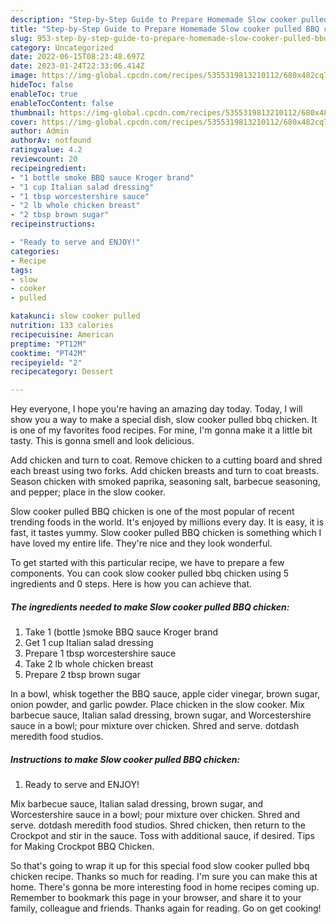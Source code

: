 ```yaml
---
description: "Step-by-Step Guide to Prepare Homemade Slow cooker pulled BBQ chicken"
title: "Step-by-Step Guide to Prepare Homemade Slow cooker pulled BBQ chicken"
slug: 953-step-by-step-guide-to-prepare-homemade-slow-cooker-pulled-bbq-chicken
category: Uncategorized
date: 2022-06-15T08:23:48.697Z
date: 2023-01-24T22:33:06.414Z
image: https://img-global.cpcdn.com/recipes/5355319813210112/680x482cq70/slow-cooker-pulled-bbq-chicken-recipe-main-photo.jpg
hideToc: false
enableToc: true
enableTocContent: false
thumbnail: https://img-global.cpcdn.com/recipes/5355319813210112/680x482cq70/slow-cooker-pulled-bbq-chicken-recipe-main-photo.jpg
cover: https://img-global.cpcdn.com/recipes/5355319813210112/680x482cq70/slow-cooker-pulled-bbq-chicken-recipe-main-photo.jpg
author: Admin
authorAv: notfound
ratingvalue: 4.2
reviewcount: 20
recipeingredient:
- "1 bottle smoke BBQ sauce Kroger brand"
- "1 cup Italian salad dressing"
- "1 tbsp worcestershire sauce"
- "2 lb whole chicken breast"
- "2 tbsp brown sugar"
recipeinstructions:

- "Ready to serve and ENJOY!"
categories:
- Recipe
tags:
- slow
- cooker
- pulled

katakunci: slow cooker pulled 
nutrition: 133 calories
recipecuisine: American
preptime: "PT12M"
cooktime: "PT42M"
recipeyield: "2"
recipecategory: Dessert

---
```



Hey everyone, I hope you're having an amazing day today. Today, I will show you a way to make a special dish, slow cooker pulled bbq chicken. It is one of my favorites food recipes. For mine, I'm gonna make it a little bit tasty. This is gonna smell and look delicious.

Add chicken and turn to coat. Remove chicken to a cutting board and shred each breast using two forks. Add chicken breasts and turn to coat breasts. Season chicken with smoked paprika, seasoning salt, barbecue seasoning, and pepper; place in the slow cooker.

Slow cooker pulled BBQ chicken is one of the most popular of recent trending foods in the world. It's enjoyed by millions every day. It is easy, it is fast, it tastes yummy. Slow cooker pulled BBQ chicken is something which I have loved my entire life. They're nice and they look wonderful.


To get started with this particular recipe, we have to prepare a few components. You can cook slow cooker pulled bbq chicken using 5 ingredients and 0 steps. Here is how you can achieve that.

<!--inarticleads1-->

##### The ingredients needed to make Slow cooker pulled BBQ chicken:

1. Take 1 (bottle )smoke BBQ sauce Kroger brand
1. Get 1 cup Italian salad dressing
1. Prepare 1 tbsp worcestershire sauce
1. Take 2 lb whole chicken breast
1. Prepare 2 tbsp brown sugar


In a bowl, whisk together the BBQ sauce, apple cider vinegar, brown sugar, onion powder, and garlic powder. Place chicken in the slow cooker. Mix barbecue sauce, Italian salad dressing, brown sugar, and Worcestershire sauce in a bowl; pour mixture over chicken. Shred and serve. dotdash meredith food studios. 

<!--inarticleads2-->

##### Instructions to make Slow cooker pulled BBQ chicken:


1. Ready to serve and ENJOY!

Mix barbecue sauce, Italian salad dressing, brown sugar, and Worcestershire sauce in a bowl; pour mixture over chicken. Shred and serve. dotdash meredith food studios. Shred chicken, then return to the Crockpot and stir in the sauce. Toss with additional sauce, if desired. Tips for Making Crockpot BBQ Chicken. 

So that's going to wrap it up for this special food slow cooker pulled bbq chicken recipe. Thanks so much for reading. I'm sure you can make this at home. There's gonna be more interesting food in home recipes coming up. Remember to bookmark this page in your browser, and share it to your family, colleague and friends. Thanks again for reading. Go on get cooking!
